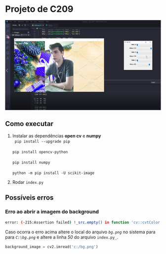 # Projeto de C209

<img src="src/images/running.png" style="width: 60vw">

## Como executar

1. Instalar as dependências **open cv** e **numpy** \
   <code>
   pip install --upgrade pip\
   pip install opencv-python \
   pip install numpy\
   python -m pip install -U scikit-image
   </code>

2. Rodar <code>index.py</code>

## Possíveis erros

### Erro ao abrir a imagem do background

```sh
error: (-215:Assertion failed) !_src.empty() in function 'cv::cvtColor'
```

Caso ocorra o erro acima altere o local do arquivo <code>_bg.png_</code> no sistema para para <code>_C:\bg.png_</code> e altere a linha _50_ do arquivo <code>index.py_</code>.

```py
background_image = cv2.imread('c:/bg.png')
```
